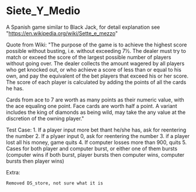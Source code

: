 # Siete_Y_Medio
A Spanish game similar to Black Jack, for detail explanation see "https://en.wikipedia.org/wiki/Sette_e_mezzo"


Quote from Wiki: 
"The purpose of the game is to achieve the highest score possible without busting, i.e. without exceeding 7½. The dealer must try to match or exceed the score of the largest possible number of players without going over. The dealer collects the amount wagered by all players who get knocked out, or who achieve a score of less than or equal to his own, and pay the equivalent of the bet players that exceed his or her score. The score of each player is calculated by adding the points of all the cards he has.

Cards from ace to 7 are worth as many points as their numeric value, with the ace equaling one point. Face cards are worth half a point. A variant includes the king of diamonds as being wild, may take the any value at the discretion of the owning player."


Test Case:
	1. If a player input more bet thant he/she has, ask for reentering the number
	2. If a plyaer input 0, ask for reentering the number
	3. if a player lost all his money, game quits
	4. If computer losses more than 900, quits
	5. Cases for both player and computer burst, or either one of them bursts (computer wins if both burst, player bursts then computer wins, computer bursts then player wins)
	

Extra:

	Removed DS_store, not sure what it is	
